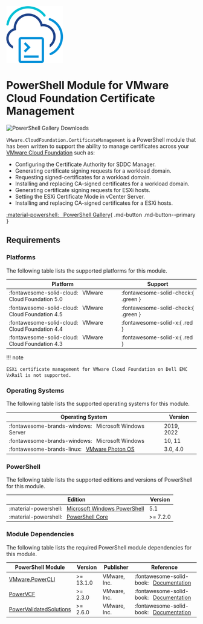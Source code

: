 <!-- markdownlint-disable first-line-h1 no-inline-html -->

<img src="assets/images/icon-color.svg" alt="PowerShell Module for VMware Cloud Foundation Certificate Management" width="150">

# PowerShell Module for VMware Cloud Foundation Certificate Management

<img src="https://img.shields.io/powershellgallery/dt/VMware.CloudFoundation.CertificateManagement?style=for-the-badge&logo=powershell&logoColor=white" alt="PowerShell Gallery Downloads">

`VMware.CloudFoundation.CertificateManagement` is a PowerShell module that has been written to support the ability to manage certificates across your [VMware Cloud Foundatiоn][docs-vmware-cloud-foundation] such as:
* Configuring the Certificate Authority for SDDC Manager.
* Generating certificate signing requests for a workload domain.
* Requesting signed-certificates for a workload domain.
* Installing and replacing CA-signed certificates for a workload domain.
* Generating certificate signing requests for ESXi hosts.
* Setting the ESXi Certificate Mode in vCenter Server.
* Installing and replacing CA-signed certificates for a ESXi hosts.

[:material-powershell: &nbsp; PowerShell Gallery][psgallery-module-certificate-management]{ .md-button .md-button--primary }

## Requirements

### Platforms

The following table lists the supported platforms for this module.

Platform                                                     | Support
-------------------------------------------------------------|------------------------------------
:fontawesome-solid-cloud: &nbsp; VMware Cloud Foundation 5.0 | :fontawesome-solid-check:{ .green }
:fontawesome-solid-cloud: &nbsp; VMware Cloud Foundation 4.5 | :fontawesome-solid-check:{ .green }
:fontawesome-solid-cloud: &nbsp; VMware Cloud Foundation 4.4 | :fontawesome-solid-x:{ .red }
:fontawesome-solid-cloud: &nbsp; VMware Cloud Foundation 4.3 | :fontawesome-solid-x:{ .red }

!!! note

    ESXi certificate management for VMware Cloud Foundation on Dell EMC VxRail is not supported.

### Operating Systems

The following table lists the supported operating systems for this module.

Operating System                                                       | Version
-----------------------------------------------------------------------|-----------
:fontawesome-brands-windows: &nbsp; Microsoft Windows Server           | 2019, 2022
:fontawesome-brands-windows: &nbsp; Microsoft Windows                  | 10, 11
:fontawesome-brands-linux: &nbsp; [VMware Photon OS][github-photon-os] | 3.0, 4.0

### PowerShell

The following table lists the supported editions and versions of PowerShell for this module.

Edition                                                                           | Version
----------------------------------------------------------------------------------|----------
:material-powershell: &nbsp; [Microsoft Windows PowerShell][microsoft-powershell] | 5.1
:material-powershell: &nbsp; [PowerShell Core][microsoft-powershell]              | >= 7.2.0

### Module Dependencies

The following table lists the required PowerShell module dependencies for this module.

PowerShell Module                                    | Version   | Publisher    | Reference
-----------------------------------------------------|-----------|--------------|---------------------------------------------------------------------------
[VMware.PowerCLI][psgallery-module-powercli]         | >= 13.1.0 | VMware, Inc. | :fontawesome-solid-book: &nbsp; [Documentation][developer-module-powercli]
[PowerVCF][psgallery-module-powervcf]                | >= 2.3.0  | VMware, Inc. | :fontawesome-solid-book: &nbsp; [Documentation][docs-module-powervcf]
[PowerValidatedSolutions][psgallery-module-pvs]      | >= 2.6.0  | VMware, Inc. | :fontawesome-solid-book: &nbsp; [Documentation][docs-module-pvs]

[docs-vmware-cloud-foundation]: https://docs.vmware.com/en/VMware-Cloud-Foundation/index.html
[microsoft-powershell]: https://docs.microsoft.com/en-us/powershell
[psgallery-module-powercli]: https://www.powershellgallery.com/packages/VMware.PowerCLI
[psgallery-module-powervcf]: https://www.powershellgallery.com/packages/PowerVCF
[psgallery-module-certificate-management]: https://www.powershellgallery.com/packages/VMware.CloudFoundation.CertificateManagement
[psgallery-module-pvs]: https://www.powershellgallery.com/packages/PowerValidatedSolutions
[developer-module-powercli]: https://developer.vmware.com/tool/vmware-powercli
[docs-module-powervcf]: https://vmware.github.io/powershell-module-for-vmware-cloud-foundation
[docs-module-pvs]: https://vmware.github.io/power-validated-solutions-for-cloud-foundation
[github-photon-os]:  https://github.com/vmware/photon
